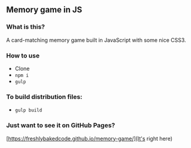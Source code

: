 ## Memory game in JS

### What is this?
A card-matching memory game built in JavaScript with some nice CSS3.

### How to use
* Clone
* `npm i`
* `gulp`

### To build distribution files:
* `gulp build`

### Just want to see it on GitHub Pages?
[https://freshlybakedcode.github.io/memory-game/](It's right here)
